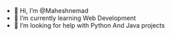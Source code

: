 - 👋 Hi, I’m @Maheshnemad
- 🌱 I’m currently learning Web Development
- 💞️ I’m looking for help with Python And Java projects

<!---
Maheshnemade/Maheshnemade is a ✨ special ✨ repository because its `README.md` (this file) appears on your GitHub profile.
You can click the Preview link to take a look at your changes.
--->
